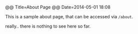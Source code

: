@@ Title=About Page
@@ Date=2014-05-01 18:08

This is a sample about page, that can be accessed via `/about`.

really.. there is nothing to see here so far.
